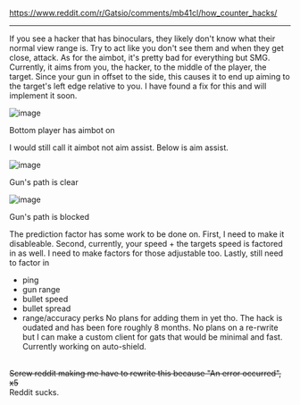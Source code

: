 https://www.reddit.com/r/Gatsio/comments/mb41cl/how_counter_hacks/
___

If you see a hacker that has binoculars, they likely don't know what their normal view range is. Try to act like you don't see them and when they get close, attack.
As for the aimbot, it's pretty bad for everything but SMG. Currently, it aims from you, the hacker, to the middle of the player, the target. Since your gun in offset to the side, this causes it to end up aiming to the target's left edge relative to you. I have found a fix for this and will implement it soon.

![image](https://user-images.githubusercontent.com/74115138/112153630-d5604980-8bb9-11eb-875c-f0b2d0e00c94.png)

Bottom player has aimbot on<br>

I would still call it aimbot not aim assist. Below is aim assist.

![image](https://user-images.githubusercontent.com/74115138/112153679-e5782900-8bb9-11eb-8ea1-81e77e457bff.png)

Gun's path is clear<br>

![image](https://user-images.githubusercontent.com/74115138/112153712-ef9a2780-8bb9-11eb-898f-85cc4547abe3.png)

Gun's path is blocked<br>

The prediction factor has some work to be done on. First, I need to make it disableable. Second, currently, your speed + the targets speed is factored in as well. I need to make factors for those adjustable too. Lastly, still need to factor in
- ping
- gun range
- bullet speed
- bullet spread
- range/accuracy perks
No plans for adding them in yet tho.
The hack is oudated and has been fore roughly 8 months. No plans on a re-rwrite but I can make a custom client for gats that would be minimal and fast.
Currently working on auto-shield.
<br>
<strike>Screw reddit making me have to rewrite this because "An error occurred", x5</strike>
<br>
Reddit sucks.
